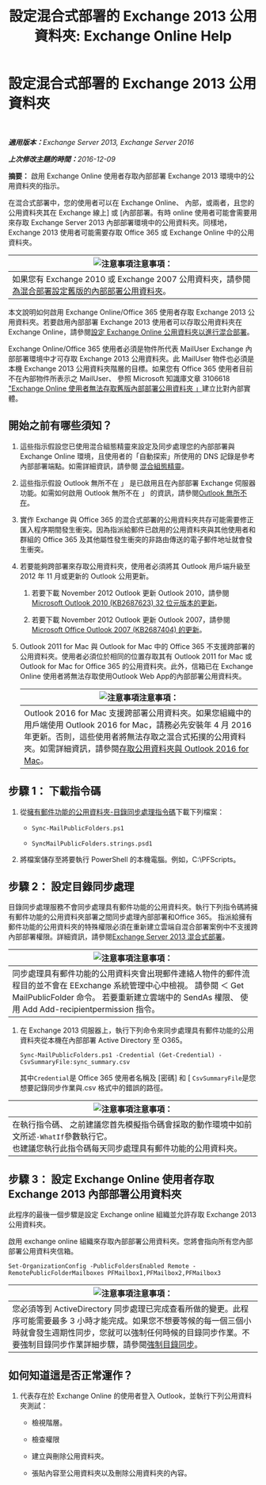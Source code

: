 ﻿---
title: '設定混合式部署的 Exchange 2013 公用資料夾: Exchange Online Help'
TOCTitle: 設定混合式部署的 Exchange 2013 公用資料夾
ms:assetid: b828520f-022c-4fcb-ab68-e1c330e87c33
ms:mtpsurl: https://technet.microsoft.com/zh-tw/library/Dn986544(v=EXCHG.150)
ms:contentKeyID: 65296579
ms.date: 05/23/2018
mtps_version: v=EXCHG.150
ms.translationtype: MT
---

# 設定混合式部署的 Exchange 2013 公用資料夾

 

_<strong>適用版本：</strong>Exchange Server 2013, Exchange Server 2016_

_<strong>上次修改主題的時間：</strong>2016-12-09_

**摘要：** 啟用 Exchange Online 使用者存取內部部署 Exchange 2013 環境中的公用資料夾的指示。

在混合式部署中，您的使用者可以在 Exchange Online、 內部，或兩者，且您的公用資料夾其在 Exchange 線上\] 或 \[內部部署。有時 online 使用者可能會需要用來存取 Exchange Server 2013 內部部署環境中的公用資料夾。同樣地，Exchange 2013 使用者可能需要存取 Office 365 或 Exchange Online 中的公用資料夾。

<table>
<thead>
<tr class="header">
<th><img src="images/JJ150559.note(EXCHG.150).gif" title="注意事項" alt="注意事項" />注意事項：</th>
</tr>
</thead>
<tbody>
<tr class="odd">
<td>如果您有 Exchange 2010 或 Exchange 2007 公用資料夾，請參閱<a href="configure-legacy-on-premises-public-folders-for-a-hybrid-deployment-exchange-2013-help.md">為混合部署設定舊版的內部部署公用資料夾</a>。</td>
</tr>
</tbody>
</table>


本文說明如何啟用 Exchange Online/Office 365 使用者存取 Exchange 2013 公用資料夾。若要啟用內部部署 Exchange 2013 使用者可以存取公用資料夾在 Exchange Online，請參閱[設定 Exchange Online 公用資料夾以進行混合部署](configure-exchange-online-public-folders-for-a-hybrid-deployment-exchange-2013-help.md)。

Exchange Online/Office 365 使用者必須是物件所代表 MailUser Exchange 內部部署環境中才可存取 Exchange 2013 公用資料夾。此 MailUser 物件也必須是本機 Exchange 2013 公用資料夾階層的目標。如果您有 Office 365 使用者目前不在內部物件所表示之 MailUser、 參照 Microsoft 知識庫文章 3106618 ["Exchange Online 使用者無法存取舊版內部部署公用資料夾 」](https://go.microsoft.com/fwlink/p/?linkid=699451)建立比對內部實體。

## 開始之前有哪些須知？

1.  這些指示假設您已使用混合組態精靈來設定及同步處理您的內部部署與 Exchange Online 環境，且使用者的「自動探索」所使用的 DNS 記錄是參考內部部署端點。如需詳細資訊，請參閱 [混合組態精靈](hybrid-configuration-wizard-exchange-2013-help.md)。

2.  這些指示假設 Outlook 無所不在 」 是已啟用且在內部部署 Exchange 伺服器功能。如需如何啟用 Outlook 無所不在 」 的資訊，請參閱[Outlook 無所不在](https://technet.microsoft.com/zh-tw/library/bb123741\(v=exchg.150\))。

3.  實作 Exchange 與 Office 365 的混合式部署的公用資料夾共存可能需要修正匯入程序期間發生衝突。因為指派給郵件已啟用的公用資料夾與其他使用者和群組的 Office 365 及其他屬性發生衝突的非路由傳送的電子郵件地址就會發生衝突。

4.  若要能夠跨部署來存取公用資料夾，使用者必須將其 Outlook 用戶端升級至 2012 年 11 月或更新的 Outlook 公用更新。
    
    1.  若要下載 November 2012 Outlook 更新 Outlook 2010，請參閱[Microsoft Outlook 2010 (KB2687623) 32 位元版本的更新](https://www.microsoft.com/en-us/download/details.aspx?id=35702)。
    
    2.  若要下載 November 2012 Outlook 更新 Outlook 2007，請參閱[Microsoft Office Outlook 2007 (KB2687404) 的更新](https://www.microsoft.com/en-us/download/details.aspx?id=35718)。

5.  Outlook 2011 for Mac 與 Outlook for Mac 中的 Office 365 不支援跨部署的公用資料夾。使用者必須位於相同的位置存取其有 Outlook 2011 for Mac 或 Outlook for Mac for Office 365 的公用資料夾。此外，信箱已在 Exchange Online 使用者將無法存取使用Outlook Web App的內部部署公用資料夾。
    
    <table>
    <thead>
    <tr class="header">
    <th><img src="images/JJ150559.note(EXCHG.150).gif" title="注意事項" alt="注意事項" />注意事項：</th>
    </tr>
    </thead>
    <tbody>
    <tr class="odd">
    <td>Outlook 2016 for Mac 支援跨部署公用資料夾。如果您組織中的用戶端使用 Outlook 2016 for Mac，請務必先安裝年 4 月 2016年更新。否則，這些使用者將無法存取之混合式拓撲的公用資料夾。如需詳細資訊，請參閱<a href="https://technet.microsoft.com/zh-tw/library/mt788631(v=exchg.150)">存取公用資料夾與 Outlook 2016 for Mac</a>。</td>
    </tr>
    </tbody>
    </table>


## 步驟 1： 下載指令碼

1.  從[擁有郵件功能的公用資料夾-目錄同步處理指令碼](https://www.microsoft.com/en-us/download/details.aspx?id=46381)下載下列檔案：
    
      - `Sync-MailPublicFolders.ps1`
    
      - `SyncMailPublicFolders.strings.psd1`

2.  將檔案儲存至將要執行 PowerShell 的本機電腦。例如，C:\\PFScripts。

## 步驟 2： 設定目錄同步處理

目錄同步處理服務不會同步處理具有郵件功能的公用資料夾。執行下列指令碼將擁有郵件功能的公用資料夾部署之間同步處理內部部署和Office 365。 指派給擁有郵件功能的公用資料夾的特殊權限必須在重新建立雲端自混合部署案例中不支援跨內部部署權限。詳細資訊，請參閱[Exchange Server 2013 混合式部署](exchange-server-hybrid-deployments-exchange-2013-help.md)。

<table>
<thead>
<tr class="header">
<th><img src="images/JJ150559.note(EXCHG.150).gif" title="注意事項" alt="注意事項" />注意事項：</th>
</tr>
</thead>
<tbody>
<tr class="odd">
<td>同步處理具有郵件功能的公用資料夾會出現郵件連絡人物件的郵件流程目的並不會在 EExchange 系統管理中心中檢視。 請參閱 ＜ Get MailPublicFolder 命令。 若要重新建立雲端中的 SendAs 權限、 使用 Add Add-recipientpermission 指令。</td>
</tr>
</tbody>
</table>


1.  在 Exchange 2013 伺服器上，執行下列命令來同步處理具有郵件功能的公用資料夾從本機在內部部署 Active Directory 至 O365。
    
        Sync-MailPublicFolders.ps1 -Credential (Get-Credential) -CsvSummaryFile:sync_summary.csv
    
    其中`Credential`是 Office 365 使用者名稱及 \[密碼\] 和 \[ `CsvSummaryFile`是您想要記錄同步作業與.csv 格式中的錯誤的路徑。

<table>
<thead>
<tr class="header">
<th><img src="images/JJ150559.note(EXCHG.150).gif" title="注意事項" alt="注意事項" />注意事項：</th>
</tr>
</thead>
<tbody>
<tr class="odd">
<td>在執行指令碼、 之前建議您首先模擬指令碼會採取的動作環境中如前文所述<code>-WhatIf</code>參數執行它。<br />
也建議您執行此指令碼每天同步處理具有郵件功能的公用資料夾。</td>
</tr>
</tbody>
</table>


## 步驟 3： 設定 Exchange Online 使用者存取 Exchange 2013 內部部署公用資料夾

此程序的最後一個步驟是設定 Exchange online 組織並允許存取 Exchange 2013 公用資料夾。

啟用 exchange online 組織來存取內部部署公用資料夾。您將會指向所有您內部部署公用資料夾信箱。

    Set-OrganizationConfig -PublicFoldersEnabled Remote -RemotePublicFolderMailboxes PFMailbox1,PFMailbox2,PFMailbox3

<table>
<thead>
<tr class="header">
<th><img src="images/JJ150559.note(EXCHG.150).gif" title="注意事項" alt="注意事項" />注意事項：</th>
</tr>
</thead>
<tbody>
<tr class="odd">
<td>您必須等到 ActiveDirectory 同步處理已完成查看所做的變更。此程序可能需要最多 3 小時才能完成。如果您不想要等候的每一個三個小時就會發生週期性同步，您就可以強制任何時候的目錄同步作業。不要強制目錄同步作業詳細步驟，請參閱<a href="http://technet.microsoft.com/en-us/library/jj151771.aspx">強制目錄同步</a>。</td>
</tr>
</tbody>
</table>


## 如何知道這是否正常運作？

1.  代表存在於 Exchange Online 的使用者登入 Outlook，並執行下列公用資料夾測試：
    
      - 檢視階層。
    
      - 檢查權限
    
      - 建立與刪除公用資料夾。
    
      - 張貼內容至公用資料夾以及刪除公用資料夾的內容。


